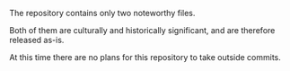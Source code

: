 The repository contains only two noteworthy files.

Both of them are culturally and historically significant, and are therefore released as-is.

At this time there are no plans for this repository to take outside commits.

